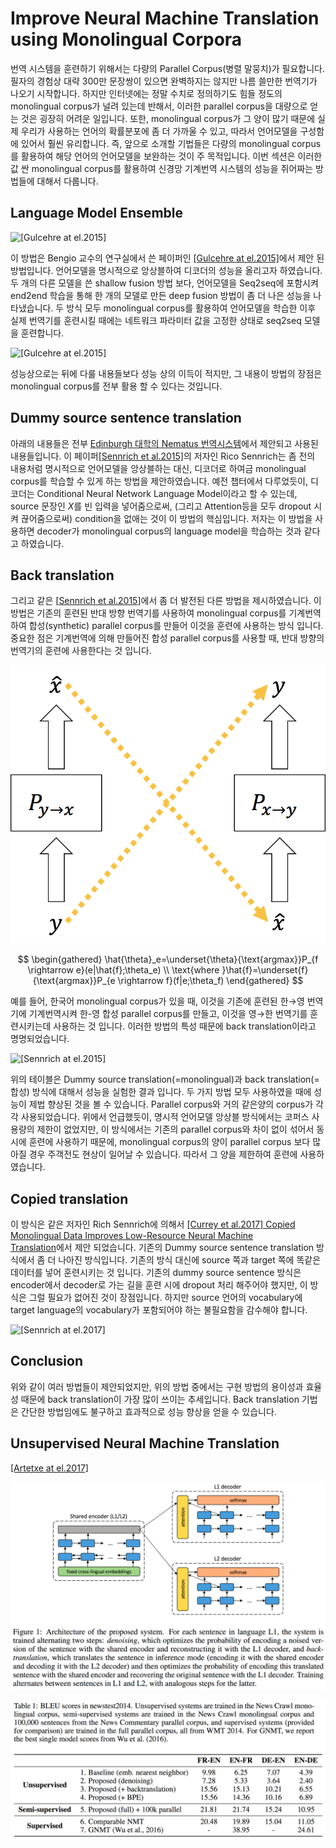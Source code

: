 # Improve Neural Machine Translation using Monolingual Corpora

번역 시스템을 훈련하기 위해서는 다량의 Parallel Corpus(병렬 말뭉치)가 필요합니다. 필자의 경험상 대략 300만 문장쌍이 있으면 완벽하지는 않지만 나름 쓸만한 번역기가 나오기 시작합니다. 하지만 인터넷에는 정말 수치로 정의하기도 힘들 정도의 monolingual corpus가 널려 있는데 반해서, 이러한 parallel corpus을 대량으로 얻는 것은 굉장히 어려운 일입니다. 또한, monolingual corpus가 그 양이 많기 때문에 실제 우리가 사용하는 언어의 확률분포에 좀 더 가까울 수 있고, 따라서 언어모델을 구성함에 있어서 훨씬 유리합니다. 즉, 앞으로 소개할 기법들은 다량의 monolingual corpus를 활용하여 해당 언어의 언어모델을 보완하는 것이 주 목적입니다. 이번 섹션은 이러한 값 싼 monolingual corpus를 활용하여 신경망 기계번역 시스템의 성능을 쥐어짜는 방법들에 대해서 다룹니다.

## Language Model Ensemble

![[[Gulcehre at el.2015]](https://arxiv.org/pdf/1503.03535.pdf)](../assets/nmt_with_lm_ensemble.png)  

이 방법은 Bengio 교수의 연구실에서 쓴 페이퍼인 [[Gulcehre at el.2015]](https://arxiv.org/pdf/1503.03535.pdf)에서 제안 된 방법입니다. 언어모델을 명시적으로 앙상블하여 디코더의 성능을 올리고자 하였습니다. 두 개의 다른 모델을 쓴 shallow fusion 방법 보다, 언어모델을 Seq2seq에 포함시켜 end2end 학습을 통해 한 개의 모델로 만든 deep fusion 방법이 좀 더 나은 성능을 나타냈습니다. 두 방식 모두 monolingual corpus를 활용하여 언어모델을 학습한 이후 실제 번역기를 훈련시킬 때에는 네트워크 파라미터 값을 고정한 상태로 seq2seq 모델을 훈련합니다.

![[[Gulcehre at el.2015]](https://arxiv.org/pdf/1503.03535.pdf)](../assets/nmt_with_lm_ensemble_evaluation.png)  

성능상으로는 뒤에 다룰 내용들보다 성능 상의 이득이 적지만, 그 내용이 방법의 장점은 monolingual corpus를 전부 활용 할 수 있다는 것입니다.

## Dummy source sentence translation

아래의 내용들은 전부 [Edinburgh 대학의 Nematus 번역시스템](https://arxiv.org/pdf/1708.00726.pdf)에서 제안되고 사용된 내용들입니다. 이 페이퍼[[Sennrich et al.2015]](https://arxiv.org/pdf/1511.06709.pdf)의 저자인 Rico Sennrich는 좀 전의 내용처럼 명시적으로 언어모델을 앙상블하는 대신, 디코더로 하여금 monolingual corpus를 학습할 수 있게 하는 방법을 제안하였습니다. 예전 챕터에서 다루었듯이, 디코더는 Conditional Neural Network Language Model이라고 할 수 있는데, source 문장인 $X$를 빈 입력을 넣어줌으로써, (그리고 Attention등을 모두 dropout 시켜 끊어줌으로써) condition을 없애는 것이 이 방법의 핵심입니다. 저자는 이 방법을 사용하면 decoder가 monolingual corpus의 language model을 학습하는 것과 같다고 하였습니다.

## Back translation

그리고 같은 [[Sennrich et al.2015](https://arxiv.org/pdf/1511.06709.pdf)]에서 좀 더 발전된 다른 방법을 제시하였습니다. 이 방법은 기존의 훈련된 반대 방향 번역기를 사용하여 monolingual corpus를 기계번역하여 합성(synthetic) parallel corpus를 만들어 이것을 훈련에 사용하는 방식 입니다. 중요한 점은 기계번역에 의해 만들어진 합성 parallel corpus를 사용할 때, 반대 방향의 번역기의 훈련에 사용한다는 것 입니다.

![Back Translation 개요](../assets/nmt_back_translation_overview.png)

$$
\begin{gathered}
\hat{\theta}_e=\underset{\theta}{\text{argmax}}P_{f \rightarrow e}(e|\hat{f};\theta_e) \\
\text{where }\hat{f}=\underset{f}{\text{argmax}}P_{e \rightarrow f}(f|e;\theta_f)
\end{gathered}
$$

예를 들어, 한국어 monolingual corpus가 있을 때, 이것을 기존에 훈련된 한$\rightarrow$영 번역기에 기계번역시켜 한-영 합성 parallel corpus를 만들고, 이것을 영$\rightarrow$한 번역기를 훈련시키는데 사용하는 것 입니다. 이러한 방법의 특성 때문에 back translation이라고 명명되었습니다.

![[[Sennrich at el.2015]](https://arxiv.org/pdf/1511.06709.pdf)](../assets/nmt_back_translation.png)  

위의 테이블은 Dummy source translation(=monolingual)과 back translation(=합성) 방식에 대해서 성능을 실험한 결과 입니다. 두 가지 방법 모두 사용하였을 때에 성능이 제법 향상된 것을 볼 수 있습니다. Parallel corpus와 거의 같은양의 corpus가 각각 사용되었습니다. 위에서 언급했듯이, 명시적 언어모델 앙상블 방식에서는 코퍼스 사용량의 제한이 없었지만, 이 방식에서는 기존의 parallel corpus와 차이 없이 섞어서 동시에 훈련에 사용하기 때문에, monolingual corpus의 양이 parallel corpus 보다 많아질 경우 주객전도 현상이 일어날 수 있습니다. 따라서 그 양을 제한하여 훈련에 사용하였습니다.

## Copied translation

이 방식은 같은 저자인 Rich Sennrich에 의해서 [\[Currey et al.2017\] Copied Monolingual Data Improves Low-Resource Neural Machine  
Translation](https://kheafield.com/papers/edinburgh/copy_paper.pdf)에서 제안 되었습니다. 기존의 Dummy source sentence translation 방식에서 좀 더 나아진 방식입니다. 기존의 방식 대신에 source 쪽과 target 쪽에 똑같은 데이터를 넣어 훈련시키는 것 입니다. 기존의 dummy source sentence 방식은 encoder에서 decoder로 가는 길을 훈련 시에 dropout 처리 해주어야 했지만, 이 방식은 그럴 필요가 없어진 것이 장점입니다. 하지만 source 언어의 vocabulary에 target language의 vocabulary가 포함되어야 하는 불필요함을 감수해야 합니다.

![[[Sennrich at el.2017]](https://arxiv.org/pdf/1708.00726.pdf)](../assets/nmt_copied_translation.png)  

## Conclusion

위와 같이 여러 방법들이 제안되었지만, 위의 방법 중에서는 구현 방법의 용이성과 효율성 때문에 back translation이 가장 많이 쓰이는 추세입니다. Back translation 기법은 간단한 방법임에도 불구하고 효과적으로 성능 향상을 얻을 수 있습니다.

## Unsupervised Neural Machine Translation

[[Artetxe at el.2017]](https://arxiv.org/pdf/1710.11041.pdf)

![](../assets/rl-unsupervised-nmt-1.png)

![](../assets/rl-unsupervised-nmt-2.png)
